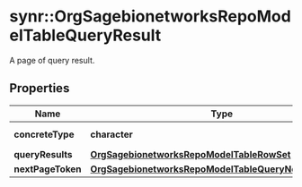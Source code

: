 # synr::OrgSagebionetworksRepoModelTableQueryResult

A page of query result.

## Properties
Name | Type | Description | Notes
------------ | ------------- | ------------- | -------------
**concreteType** | **character** |  | [Enum: [org.sagebionetworks.repo.model.table.QueryResult]] 
**queryResults** | [**OrgSagebionetworksRepoModelTableRowSet**](org.sagebionetworks.repo.model.table.RowSet.md) |  | [optional] 
**nextPageToken** | [**OrgSagebionetworksRepoModelTableQueryNextPageToken**](org.sagebionetworks.repo.model.table.QueryNextPageToken.md) |  | [optional] 


